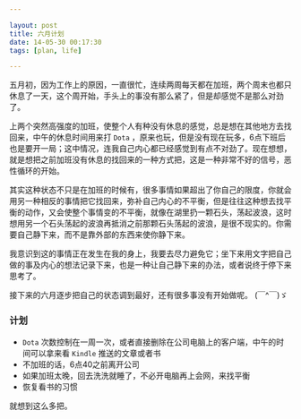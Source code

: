 ```yaml
---

layout: post
title: 六月计划
date: 14-05-30 00:17:30
tags: [plan, life]

---
```


五月初，因为工作上的原因，一直很忙，连续两周每天都在加班，两个周末也都只休息了一天，这个周开始，手头上的事没有那么紧了，但是却感觉不是那么对劲了。

上两个突然高强度的加班，使整个人有种没有休息的感觉，总是想在其他地方去找回来，中午的休息时间用来打 `Dota` ，原来也玩，但是没有现在玩多，6点下班后也是要开一局；这中情况，连我自己内心都已经感觉到有点不对劲了。现在想想，就是想把之前加班没有休息的找回来的一种方式把，这是一种非常不好的信号，恶性循环的开始。

其实这种状态不只是在加班的时候有，很多事情如果超出了你自己的限度，你就会用另一种相反的事情把它找回来，弥补自己内心的不平衡，但是往往这种想去找平衡的动作，又会使整个事情变的不平衡，就像在湖里扔一颗石头，荡起波浪，这时想用另一个石头荡起的波浪再抵消之前那颗石头荡起的波浪，是很不现实的。你需要自己静下来，而不是靠外部的东西来使你静下来。

我意识到这的事情正在发生在我的身上，我要去尽力避免它；坐下来用文字把自己做的事及内心的想法记录下来，也是一种让自己静下来的办法，或者说终于停下来思考了。

接下来的六月逐步把自己的状态调到最好，还有很多事没有开始做呢。 (￣^￣)ゞ

### 计划

 - `Dota` 次数控制在一周一次，或者直接删除在公司电脑上的客户端，中午的时间可以拿来看 `Kindle` 推送的文章或者书
 - 不加班的话，6点40之前离开公司
 - 如果加班太晚，回去洗洗就睡了，不必开电脑再上会网，来找平衡
 - 恢复看书的习惯
 
就想到这么多把。  